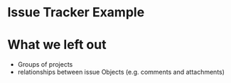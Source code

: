 # Issue Tracker Example

# What we left out

* Groups of projects
* relationships between issue Objects (e.g. comments and attachments)